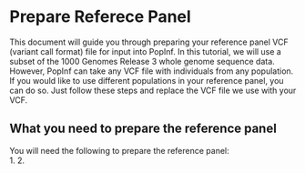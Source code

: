 # Prepare Referece Panel 
This document will guide you through preparing your reference panel VCF (variant call format) file for input into PopInf. In this tutorial, we will use a subset of the 1000 Genomes Release 3 whole genome sequence data. However, PopInf can take any VCF file with individuals from any population. If you would like to use different populations in your reference panel, you can do so. Just follow these steps and replace the VCF file we use with your VCF.

## What you need to prepare the reference panel 
You will need the following to prepare the reference panel:\
1. 
2.
